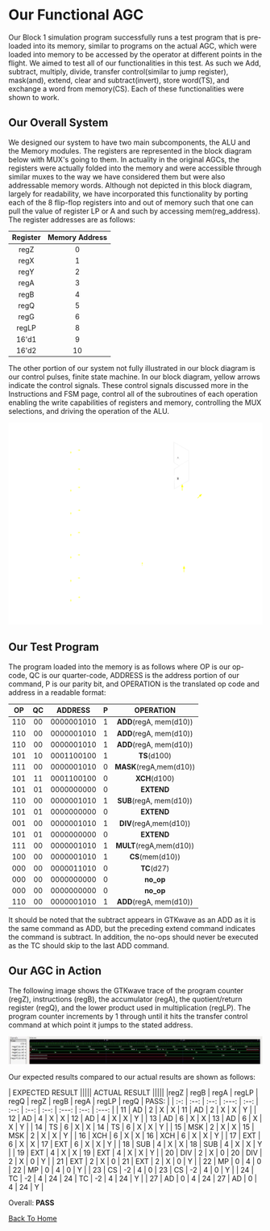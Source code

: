 # Our Functional AGC

Our Block 1 simulation program successfully runs a test program that is pre-loaded into its memory, similar to programs on the actual AGC, which were loaded into memory to be accessed by the operator at different points in the flight. We aimed to test all of our functionalities in this test. As such we Add, subtract, multiply, divide, transfer control(similar to jump register), mask(and), extend, clear and subtract(invert), store word(TS), and exchange a word from memory(CS). Each of these functionalities were shown to work.  

## Our Overall System  
We designed our system to have two main subcomponents, the ALU and the Memory modules. The registers are represented in the block diagram below with MUX's going to them. In actuality in the original AGCs, the registers were actually folded into the memory and were accessible through similar muxes to the way we have considered them but were also addressable memory words. Although not depicted in this block diagram, largely for readability, we have incorporated this functionality by porting each of the 8 flip-flop registers into and out of memory such that one can pull the value of register LP or A and such by accessing mem(reg_address). The register addresses are as follows:

| Register | Memory Address |
| :------: | :----------: |
| regZ     |      0       |
| regX     |      1       |
| regY     |      2       |
| regA     |      3       |
| regB     |      4       |
| regQ     |      5       |
| regG     |      6       |
| regLP    |      8       |
| 16'd1    |      9       |
| 16'd2    |     10       |

The other portion of our system not fully illustrated in our block diagram is our control pulses, finite state machine. In our block diagram, yellow arrows indicate the control signals. These control signals discussed more in the Instructions and FSM page, control all of the subroutines of each operation enabling the write capabilities of registers and memory, controlling the MUX selections, and driving the operation of the ALU.  

![Block Diagram](./images/block_diagram.png)  

## Our Test Program

The program loaded into the memory is as follows where OP is our op-code, QC is our quarter-code, ADDRESS is the address portion of our command, P is our parity bit, and OPERATION is the translated op code and address in a readable format:

| OP | QC  | ADDRESS | P | OPERATION |
| :--: | :--: | :---:| :--: | :--: |
| 110 | 00 | 0000001010 | 1 | **ADD**(regA, mem(d10)) |
| 110 | 00 | 0000001010 | 1 | **ADD**(regA, mem(d10)) |
| 110 | 00 | 0000001010 | 1 | **ADD**(regA, mem(d10)) |
| 101 | 10 | 0001100100 | 1 | **TS**(d100) |
| 111 | 00 | 0000001010 | 0 | **MASK**(regA,mem(d10)) |
| 101 | 11 | 0001100100 | 0 | **XCH**(d100) |
| 101 | 01 | 0000000000 | 0 | **EXTEND** |
| 110 | 00 | 0000001010 | 1 | **SUB**(regA, mem(d10)) |
| 101 | 01 | 0000000000 | 0 | **EXTEND** |
| 001 | 00 | 0000001010 | 1 | **DIV**(regA,mem(d10)) |
| 101 | 01 | 0000000000 | 0 | **EXTEND** |
| 111 | 00 | 0000001010 | 1 | **MULT**(regA,mem(d10)) |
| 100 | 00 | 0000001010 | 1 | **CS**(mem(d10)) |
| 000 | 00 | 0000011010 | 0 | **TC**(d27) |
| 000 | 00 | 0000000000 | 0 | **no_op** |
| 000 | 00 | 0000000000 | 0 | **no_op** |
| 110 | 00 | 0000001010 | 1 | **ADD**(regA, mem(d10)) |


It should be noted that the subtract appears in GTKwave as an ADD as it is the same command as ADD, but the preceding extend command indicates the command is subtract. In addition, the no-ops should never be executed as the TC should skip to the last ADD command.

## Our AGC in Action  
The following image shows the GTKwave trace of the program counter (regZ), instructions (regB), the accumulator (regA), the quotient/return register (regQ), and the lower product used in multiplication (regLP). The program counter increments by 1 through until it hits the transfer control command at which point it jumps to the stated address.  


![Working GTKwave Trace](./images/AGC_Working.JPG)  


Our expected results compared to our actual results are shown as follows:

| EXPECTED RESULT ||||| ACTUAL RESULT |||||
|regZ | regB | regA | regLP | regQ | regZ | regB | regA | regLP | regQ | PASS: |
| :-: | :--: | :--: | :---: | :--: | :--: | :--: | :--: | :---: | :--: | :---: |
| 11  |  AD  |  2   |   X   |  X   |  11  |  AD  |  2   |   X   |  X   |   Y   |
| 12  |  AD  |  4   |   X   |  X   |  12  |  AD  |  4   |   X   |  X   |   Y   |
| 13  |  AD  |  6   |   X   |  X   |  13  |  AD  |  6   |   X   |  X   |   Y   |
| 14  |  TS  |  6   |   X   |  X   |  14  |  TS  |  6   |   X   |  X   |   Y   |
| 15  |  MSK |  2   |   X   |  X   |  15  |  MSK |  2   |   X   |  X   |   Y   |
| 16  |  XCH |  6   |   X   |  X   |  16  |  XCH |  6   |   X   |  X   |   Y   |
| 17  |  EXT |  6   |   X   |  X   |  17  |  EXT |  6   |   X   |  X   |   Y   |
| 18  |  SUB |  4   |   X   |  X   |  18  |  SUB |  4   |   X   |  X   |   Y   |
| 19  |  EXT |  4   |   X   |  X   |  19  |  EXT |  4   |   X   |  X   |   Y   |
| 20  |  DIV |  2   |   X   |  0   |  20  |  DIV |  2   |   X   |  0   |   Y   |
| 21  |  EXT |  2   |   X   |  0   |  21  |  EXT |  2   |   X   |  0   |   Y   |
| 22  |  MP  |  0   |   4   |  0   |  22  |  MP  |  0   |   4   |  0   |   Y   |
| 23  |  CS  | -2   |   4   |  0   |  23  |  CS  | -2   |   4   |  0   |   Y   |
| 24  |  TC  | -2   |   4   | 24   |  24  |  TC  | -2   |   4   | 24   |   Y   |
| 27  |  AD  |  0   |   4   | 24   |  27  |  AD  |  0   |   4   | 24   |   Y   |

Overall: **PASS**  




[Back To Home](README.md)

